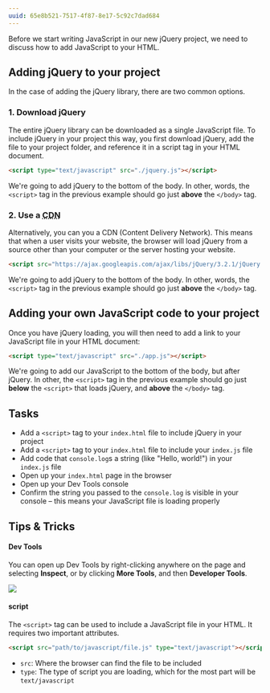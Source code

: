 ```yaml
---
uuid: 65e8b521-7517-4f87-8e17-5c92c7dad684
---
```


Before we start writing JavaScript in our new jQuery project, we need to discuss how to add JavaScript to your HTML.

## Adding jQuery to your project

In the case of adding the jQuery library, there are two common options.

### 1. Download jQuery

The entire jQuery library can be downloaded as a single JavaScript file. To include jQuery in your project this way, you first download jQuery, add the file to your project folder, and reference it in a script tag in your HTML document.

```html
<script type="text/javascript" src="./jquery.js"></script>
```

We're going to add jQuery to the bottom of the body. In other, words, the `<script>` tag in the previous example should go just **above** the `</body>` tag.


### 2. Use a <abbr title="Content Delivery Network">CDN</abbr>

Alternatively, you can you a CDN (Content Delivery Network). This means that when a user visits your website, the browser will load jQuery from a source other than your computer or the server hosting your website.

```html
<script src="https://ajax.googleapis.com/ajax/libs/jQuery/3.2.1/jQuery.min.js"></script>
```

We're going to add jQuery to the bottom of the body. In other, words, the `<script>` tag in the previous example should go just **above** the `</body>` tag.

## Adding your own JavaScript code to your project

Once you have jQuery loading, you will then need to add a link to your JavaScript file in your HTML document:

```html
<script type="text/javascript" src="./app.js"></script>
```

We're going to add our JavaScript to the bottom of the body, but after jQuery. In other, the `<script>` tag in the previous example should go just **below** the `<script>` that loads jQuery, and **above** the `</body>` tag.

## Tasks

- Add a `<script>` tag to your `index.html` file to include jQuery in your project
- Add a `<script>` tag to your `index.html` file to include your `index.js` file
- Add code that `console.log`s a string (like "Hello, world!") in your `index.js` file
- Open up your `index.html` page in the browser
- Open up your Dev Tools console
- Confirm the string you passed to the `console.log` is visible in your console – this means your JavaScript file is loading properly

## Tips & Tricks

#### Dev Tools

You can open up Dev Tools by right-clicking anywhere on the page and selecting **Inspect**, or by clicking **More Tools**, and then **Developer Tools**.

![](https://cl.ly/2C3w1B2s2Y0D/Screen%20Recording%202017-10-03%20at%2007.09%20PM.gif)

#### script

The `<script>` tag can be used to include a JavaScript file in your HTML. It requires two important attributes.

```html
<script src="path/to/javascript/file.js" type="text/javascript"></script>
```

- `src`: Where the browser can find the file to be included
- `type`: The type of script you are loading, which for the most part will be `text/javascript`
